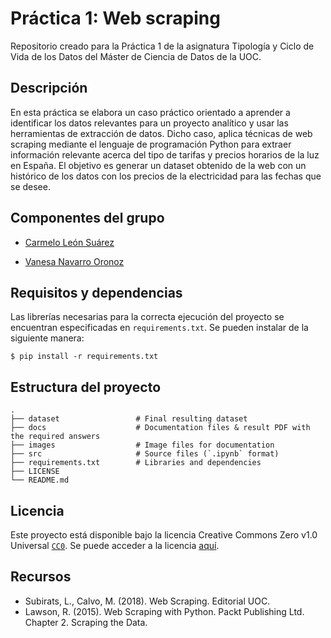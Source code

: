 # Práctica 1: Web scraping

Repositorio creado para la Práctica 1 de la asignatura Tipología y Ciclo de Vida de los Datos del Máster de Ciencia de Datos de la UOC.

## Descripción

En esta práctica se elabora un caso práctico orientado a aprender a identificar los datos relevantes para un proyecto analítico y usar las herramientas de extracción de datos. Dicho caso, aplica técnicas de web scraping mediante el lenguaje de programación Python para extraer información relevante acerca del tipo de tarifas y precios horarios de la luz en España. El objetivo es generar un dataset obtenido de la web con un histórico de los datos con los precios de la electricidad para las fechas que se desee.

## Componentes del grupo

* [Carmelo León Suárez](https://github.com/cleons0)

* [Vanesa Navarro Oronoz](https://github.com/vnoronoz)

## Requisitos y dependencias

Las librerías necesarias para la correcta ejecución del proyecto se encuentran especificadas en `requirements.txt`.
Se pueden instalar de la siguiente manera:
```
$ pip install -r requirements.txt
```
## Estructura del proyecto

    .
    ├── dataset                 # Final resulting dataset
    ├── docs                    # Documentation files & result PDF with the required answers
    ├── images                  # Image files for documentation
    ├── src                     # Source files (`.ipynb` format)
    ├── requirements.txt        # Libraries and dependencies
    ├── LICENSE
    └── README.md

## Licencia

Este proyecto está disponible bajo la licencia Creative Commons Zero v1.0 Universal [`CC0`](https://creativecommons.org/publicdomain/zero/1.0/deed.es).
Se puede acceder a la licencia [aquí](LICENSE).

## Recursos
* Subirats, L., Calvo, M. (2018). Web Scraping. Editorial UOC.
* Lawson, R. (2015). Web Scraping with Python. Packt Publishing Ltd. Chapter 2. Scraping the Data.
